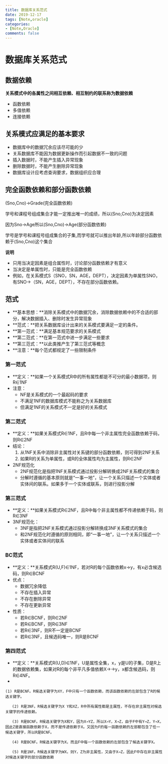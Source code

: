 ```yaml
---
title: 数据库关系范式
date: 2019-12-17
tags: [Note,oracle]
categories:
- [Note,Oracle]
comments: false
---
```


# 数据库关系范式

## 数据依赖

**关系模式中的各属性之间相互依赖、相互制约的联系称为数据依赖**

- 函数依赖
- 多值依赖
- 连接依赖
<!-- more -->
## 关系模式应满足的基本要求

- 数据库中的数据冗余应该尽可能的少
- 关系数据库不能因为数据更新操作而引起数据不一致的问题
- 插入数据时，不能产生插入异常现象
- 删除数据时，不能产生删除异常现象
- 数据库设计应考虑查询要求，数据组织应合理

## 完全函数依赖和部分函数依赖

(Sno,Cno)->Grade(完全函数依赖)

学号和课程号组成集合才能一定推出唯一的成绩，所以(Sno,Cno)为决定因素

因为Sno->Age所以(Sno,Cno)->Age(部分函数依赖)

学号是学号和课程号组成集合的子集,而学号就可以推出年龄,所以年龄部分函数依赖于(Sno,Cno)这个集合

**说明**

- 只用当决定因素是组合属性时，讨论部分函数依赖才有意义
- 当决定是单属性时，只能是完全函数依赖
- 例如，在关系模式S（SNO，SN，AGE，DEPT），决定因素为单属性SNO，有SNO->（SN，AGE，DEPT），不存在部分函数依赖。

## 范式

- **基本思想：**消除关系模式中的数据冗余，消除数据依赖中的不合适的部分，解决数据插入、删除时发生异常现象
- **范式：**把关系数据库设计出来的关系模式要满足一定的条件。
- **第一范式：**满足基本规范要求的关系模式
- **第二范式：**在第一范式中进一步满足一些要求
- **第三范式：**以此类推产生了第三范式等概念
- **注意：**每个范式都规定了一些限制条件

### 第一范式

- **定义：**如果一个关系模式R中的所有属性都是不可分的最小数据项，则R∈1NF
- 注意：
  - NF是关系模式的一个最起码的要求
  - 不满足1NF的数据库模式不能称之为关系数据库
  - 但满足1NF的关系模式不一定是好的关系模式

### 第二范式

- **定义：**如果关系模式R∈1NF，且R中每一个非主属性完全函数依赖于码，则R∈2NF
- 结论：
  1. 从1NF关系中消除非主属性对关系键的部分函数依赖，则可得到2NF关系
  2. 如果R的关系为单属性，或R的全体属性均为主属性，则R∈2NF
- 2NF规范化
  - 2NF规范化是指把1NF关系模式通过投影分解转换成2NF关系模式的集合
  - 分解时遵循的基本原则就是“一事一地”，让一个关系只描述一个实体或者实体间的联系。如果多于一个实体或联系，则进行投影分解

### 第三范式

- **定义：**如果关系模式R∈2NF，且R中每个非主属性都不传递依赖于码，则R∈3NF
- 3NF规范化：
  - 3NF是指把2NF关系模式通过投影分解转换成3NF关系模式的集合
  - 和2NF规范化时遵循的原则相同，即“一事一地”，让一个关系只描述一个实体或者实体间的联系

### BC范式

- **定义：**关系模式R(U,F)∈1NF，若对R的每个函数依赖x->y，有x必含候选码，则R∈BCNF
- 优点：
  - 数据冗余降低
  - 不存在插入异常
  - 不存在删除异常
  - 不存在更新异常
- 性质：
  - 若R∈BCNF，则R∈2NF
  - 若R∈BCNF，则R∈3NF
  - 若R∈3NF，则R不一定是BCNF
  - 若R∈3NF，且候选码唯一，则R是BCNF

### 第四范式

- **定义：**关系模式R(U,D)∈1NF，U是属性全集，x，y是U的子集，D是R上的数据依赖集，如果对R的每个非平凡多值依赖X->->y，x都含候选码，则R∈4NF。
- 

```
(1) R是BCNF。R候选关键字为XY，F中只有一个函数依赖，而该函数依赖的左部包含了R的候选关键字。

   (2) R是3NF。R候选关键字为X Y和XZ，R中所有属性都是主属性，不存在非主属性对候选关键字的传递依赖。

   (3) R是BCNF。R候选关键字为X和Y，因为X→YZ，所以X→Y，X→Z，由于F中有Y→Z，Y→X，因此Z是直接函数依赖于X，而不是传递依赖于X。又因为F的每一函数依赖的左部都包含了任一候选关键字，所以R是BCNF。

   (4) R是BCNF。R候选关键字为X，而且F中每一个函数依赖的左部包含了候选关键字X。

   (5) R是1NF。R候选关键字为WX，则Y，Z为非主属性，又由于X→Z，因此F中存在非主属性对候选关键字的部分函数依赖
```